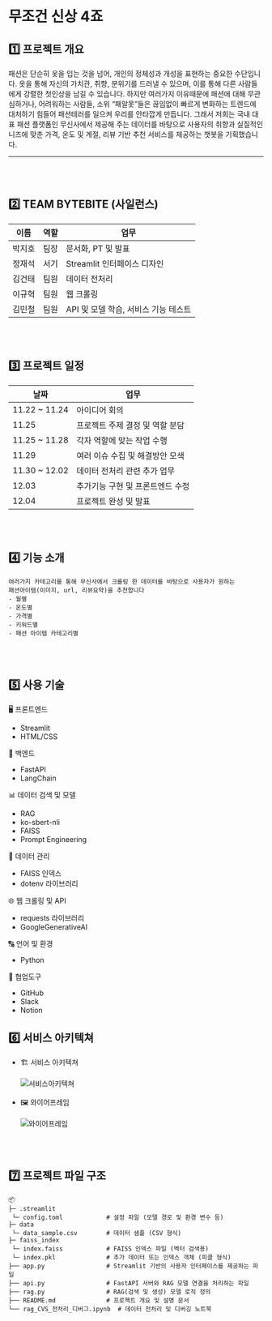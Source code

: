 # 무조건 신상 4죠

## 1️⃣ 프로젝트 개요
패션은 단순히 옷을 입는 것을 넘어, 개인의 정체성과 개성을 표현하는 중요한 수단입니다. 옷을 통해 자신의 가치관, 취향, 분위기를 드러낼 수 있으며, 이를 통해 다른 사람들에게 강렬한 첫인상을 남길 수 있습니다. 
하지만 여러가지 이유때문에 패션에 대해 무관심하거나, 어려워하는 사람들, 소위 “패알못”들은  끊임없이 빠르게 변화하는 트렌드에 대처하기 힘들어 패션테러를 일으켜 우리를 안타깝게 만듭니다. 
그래서 저희는  국내 대표 패션 플랫폼인 무신사에서 제공해 주는 데이터를 바탕으로 사용자의 취향과 실질적인 니즈에 맞춘 가격, 온도 및 계절, 리뷰 기반 추천 서비스를 제공하는 챗봇을 기획했습니다.

---

<br><br>
## 2️⃣ TEAM BYTEBITE (사일런스)

| 이름  | 역할      | 업무         |
|-----|---------|------------|
| 박지호 | 팀장      | 문서화, PT 및 발표  |
| 정재석 | 서기     | Streamlit 인터페이스 디자인  |
| 김건태 | 팀원 | 데이터 전처리 |
| 이규혁 | 팀원      | 웹 크롤링 |
| 김민철 | 팀원      |  API 및 모델 학습, 서비스 기능 테스트 |

<br><br>

## 3️⃣ 프로젝트 일정
| 날짜            | 업무                 |
|---------------|--------------------|
| 11.22 ~ 11.24 | 아이디어 회의          |
| 11.25 | 프로젝트 주제 결정 및 역할 분담          |
| 11.25 ~ 11.28 | 각자 역할에 맞는 작업 수행 |
| 11.29 | 여러 이슈 수집 및 해결방안 모색 |
| 11.30 ~ 12.02 | 데이터 전처리 관련 추가 업무 |
| 12.03 | 추가기능 구현 및 프론트엔드 수정 |
| 12.04 | 프로젝트 완성 및 발표 |

<br><br>

## 4️⃣ 기능 소개
```
여러가지 카테고리를 통해 무신사에서 크롤링 한 데이터를 바탕으로 사용자가 원하는
패션아이템(이미지, url, 리뷰요약)을 추천합니다
- 월별
- 온도별
- 가격별
- 키워드별
- 패션 아이템 카테고리별
```
<br><br>

## 5️⃣ 사용 기술 
🖥️ 프론트엔드
- Streamlit
- HTML/CSS

📀 백엔드
- FastAPI
- LangChain

📊 데이터 검색 및 모델
- RAG
- ko-sbert-nli
- FAISS
- Prompt Engineering

💾 데이터 관리
- FAISS 인덱스
- dotenv 라이브러리

🌐 웹 크롤링 및 API
- requests 라이브러리
- GoogleGenerativeAI

🔠 언어 및 환경
- Python

💬 협업도구
- GitHub
- Slack
- Notion

## 6️⃣ 서비스 아키텍쳐
- 🏗️ 서비스 아키텍쳐
<br><br>
![서비스아키텍쳐](https://github.com/user-attachments/assets/c70fe23b-a75a-4c80-ae1e-ae6c4d88d18f)
<br><br>
- 🖼️ 와이어프레임
<br><br>
![와이어프레임](https://github.com/user-attachments/assets/8d2f3cf4-2469-4346-be27-60bea26ee6cd)

<br><br>

## 7️⃣ 프로젝트 파일 구조

```
📦
├─ .streamlit
 └─ config.toml            # 설정 파일 (모델 경로 및 환경 변수 등)
├─ data
 └─ data_sample.csv        # 데이터 샘플 (CSV 형식)
├─ faiss_index
 └─ index.faiss            # FAISS 인덱스 파일 (벡터 검색용)
 └─ index.pkl              # 추가 데이터 또는 인덱스 객체 (피클 형식)
├── app.py                 # Streamlit 기반의 사용자 인터페이스를 제공하는 파일
├── api.py                 # FastAPI 서버와 RAG 모델 연결을 처리하는 파일
├── rag.py                 # RAG(검색 및 생성) 모델 로직 정의
├── README.md              # 프로젝트 개요 및 설명 문서
└── rag_CVS_전처리_디버그.ipynb  # 데이터 전처리 및 디버깅 노트북
```

